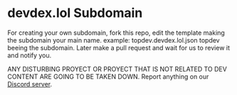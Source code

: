 # devdex.lol Subdomain

For creating your own subdomain, fork this repo, edit the template making the subdomain your main name.
example: topdev.devdex.lol.json
topdev beeing the subdomain.
Later make a pull request and wait for us to review it and notify you.

ANY DISTURBING PROYECT OR PROYECT THAT IS NOT RELATED TO DEV CONTENT ARE GOING TO BE TAKEN DOWN.
Report anything on our [Discord server](https://discord.gg/devdex).

